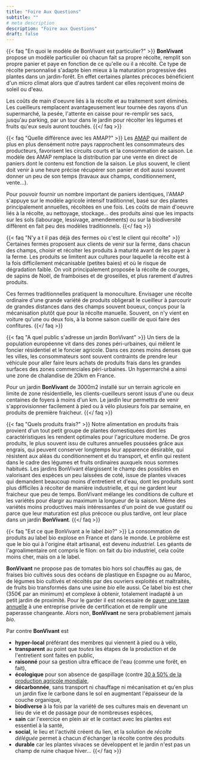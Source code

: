 ```yaml
---
title: "Foire Aux Questions"
subtitle: ""
# meta description
description: "Foire aux Questions"
draft: false
---
```



{{< faq "En quoi le modèle de BonVivant est particulier?" >}}
**BonVivant** propose un modèle particulier où chacun fait sa propre récolte, remplit son propre panier et paye en fonction de ce qu'elle ou il a récolté. Ce type de récolte personnalisé s'adapte bien mieux à la maturation progressive des plantes dans un jardin-forêt. En effet certaines plantes précoces bénéficient d'un micro climat alors que d'autres tardent car elles reçoivent moins de soleil ou d'eau.

Les coûts de main d'oeuvre liés à la récolte et au traitement sont éliminés. Les cueilleurs remplacent avantageusement leur tournée des rayons d'un supermarché, la pesée, l'attente en caisse pour re-remplir ses sacs, jusqu'au parking, par un tour dans le jardin pour récolter les légumes et fruits qu'eux seuls auront touchés.
{{</ faq >}}

{{< faq "Quelle différence avec les AMAP?" >}}
Les [AMAP](http://www.reseau-amap.org/amap.php) qui maillent de plus en plus densément notre pays rapprochent les consommateurs des producteurs, favorisent les circuits courts et la consommation de saison. Le modèle des AMAP remplace la distribution par une vente en direct de paniers dont le contenu est fonction de la saison. Le plus souvent, le client doit venir à une heure précise récupérer son panier et doit aussi souvent donner un peu de son temps (travaux aux champs, conditionnement, vente...).

Pour pouvoir fournir un nombre important de paniers identiques, l'AMAP s'appuye sur le modèle agricole intensif traditionnel, basé sur des plantes principalement annuelles, récoltées en une fois. Les coûts de main d'oeuvre liés à la récolte, au nettoyage, stockage... des produits ainsi que les impacts sur les sols (labourage, lessivage, amendements) ou sur la biodiversité diffèrent en fait peu des modèles traditionnels.
{{</ faq >}}

{{< faq "N'y a t il pas déjà des fermes où c'est le client qui récolte" >}}
Certaines fermes proposent aux clients de venir sur la ferme, dans chacun des champs, choisir et récolter les produits à maturité avant de les payer à la ferme. Les produits se limitent aux cultures pour laquelle la récolte est à la fois difficilement mécanisable (petites baies) et où le risque de dégradation faible. On voit principalement proposée la récolte de courges, de sapins de Noël, de framboises et de groseilles, et plus rarement d'autres produits.<p>
Ces fermes traditionnelles pratiquent la monoculture. Envisager une récolte ordinaire d'une grande variété de produits obligerait le cueilleur à parcourir de grandes distances dans des champs souvent boueux, conçus pour la mécanisation plutôt que pour la récolte manuelle. Souvent, on n'y vient en voiture qu'une ou deux fois, à la bonne saison cueillir de quoi faire des confitures.
{{</ faq >}}

{{< faq "A quel public s'adresse un jardin BonVivant" >}}
Un tiers de la population européenne vit dans des zones péri-urbaines, qui mêlent le foncier résidentiel et le foncier agricole. Dans ces zones moins denses que les villes, les consommateurs sont souvent contraints de prendre leur véhicule pour aller faire leurs achats de produits frais dans les grandes surfaces des zones commerciales péri-urbaines. Un hypermarché a ainsi une zone de chalandise de 20km en France.<p>
Pour un jardin **BonVivant** de 3000m2 installé sur un terrain agricole en limite de zone résidentielle, les clients-cueilleurs seront issus d'une ou deux centaines de foyers à moins d'un km. Le jardin leur permettra de venir s'approvisionner facilement à pied ou à vélo plusieurs fois par semaine, en produits de première fraicheur.
{{</ faq >}}

{{< faq "Quels produits frais?" >}}
Notre alimentation en produits frais provient d'un tout petit groupe de plantes domestiquées dont les caractéristiques les rendent optimales pour l'agriculture moderne. De gros produits, le plus souvent issu de cultures annuelles poussées grâce aux engrais, qui peuvent conserver longtemps leur apparence désirable, qui résistent aux aléas du conditionnement et du transport, et enfin qui restent dans le cadre des légumes et fruits ordinaires auxquels nous sommes habitués. Les jardins BonVivant élargissent le champ des possibles en valorisant des espèces un peu laissées de coté, issue de plantes vivaces qui demandent beaucoup moins d'entretient et d'eau, dont les produits sont plus difficiles à récolter de manière industrielle, et qui ne gardent leur fraicheur que peu de temps. BonVivant mélange les conditions de culture et les variétés pour élargir au maximum la longueur de la saison. Même des variétés moins productives mais intéressantes d'un point de vue gustatif ou parce que leur maturation est plus précoce ou plus tardive, ont leur place dans un jardin **BonVivant**.
{{</ faq >}}

{{< faq "Est ce que BonVivant a le label _bio_?" >}}
La consommation de produits au label bio explose en France et dans le monde. Le problème est que le bio qui à l'origine était artisanal, est devenu _industriel_. Les géants de l'agroalimentaire ont compris le filon: on fait du bio industriel, cela coûte moins cher, mais on a le label.<p>
**BonVivant** ne propose pas de tomates bio hors sol chauffés au gas, de fraises bio cultivés sous des océans de plastique en Espagne ou au Maroc, de légumes bio cultivés et récoltés par des ouvriers exploités et maltraités, de fruits bio transformés dans une usine _bio_ elle aussi. Ce label bio est cher (350€ par an minimum) et complexe à obtenir, totalement inadapté à un petit jardin de proximité. Pour le garder il est nécessaire de [payer une taxe annuelle](https://magazine.laruchequiditoui.fr/qui-tire-les-ficelles-du-bio-les-secrets-de-la-certification/) à une entreprise privée de certification et de remplir une paperasse changeante. Alors non, **BonVivant** ne sera probablement jamais _bio_.<p>
Par contre **BonVivant** est
* **hyper-local** préférant des membres qui viennent à pied ou à vélo,
* **transparent** au point que _toutes_ les étapes de la production et de l'entretient sont faites en public,
* **raisonné** pour sa gestion ultra efficace de l'eau (comme une forêt, en fait),
* **écologique** pour son absence de gaspillage (contre [30 à 50% de la production agricole mondiale](https://lexpansion.lexpress.fr/actualite-economique/le-gaspillage-ferait-perdre-30-a-50-de-la-production-alimentaire-mondiale_1377493.html),
* **décarbonnée**, sans transport ni chauffage ni mécanisation et qu'en plus un jardin fixe le carbone dans le sol en augmentant l'épaisseur de la couche organique,
* **biodiverse** à la fois par la variété de ses cultures mais en devenant un lieu de vie et de passage pour de nombreuses espèces,
* **sain** car l'exercice en plein air et le contact avec les plantes est essentiel à la santé,
* **social**, le lieu et l'activité créent du lien, et la solution de _récolte déléguée_ permet à chacun d'échanger la récolte contre des produits
* **durable** car les plantes vivaces se développent et le jardin n'est pas un champ de ruine chaque hiver...
{{</ faq >}}
